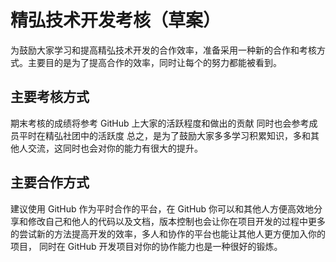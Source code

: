 # 精弘技术开发考核（草案）
为鼓励大家学习和提高精弘技术开发的合作效率，准备采用一种新的合作和考核方式。主要目的是为了提高合作的效率，同时让每个的努力都能被看到。

## 主要考核方式
期末考核的成绩将参考 GitHub 上大家的活跃程度和做出的贡献
同时也会参考成员平时在精弘社团中的活跃度
总之，是为了鼓励大家多多学习积累知识，多和其他人交流，这同时也会对你的能力有很大的提升。

## 主要合作方式
建议使用 GitHub 作为平时合作的平台，在 GitHub 你可以和其他人方便高效地分享和修改自己和他人的代码以及文档，版本控制也会让你在项目开发的过程中更多的尝试新的方法提高开发的效率，多人和协作的平台也能让其他人更方便加入你的项目， 同时在 GitHub 开发项目对你的协作能力也是一种很好的锻炼。